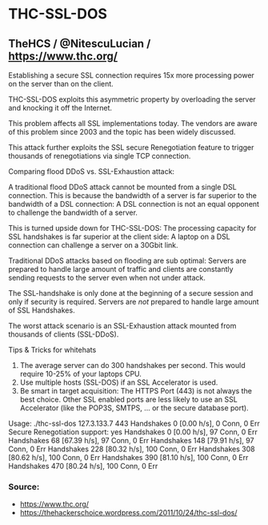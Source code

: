 # THC-SSL-DOS
## TheHCS / @NitescuLucian / https://www.thc.org/

Establishing a secure SSL connection requires 15x more processing
power on the server than on the client.

THC-SSL-DOS exploits this asymmetric property by overloading the
server and knocking it off the Internet.

This problem affects all SSL implementations today. The vendors are aware
of this problem since 2003 and the topic has been widely discussed.

This attack further exploits the SSL secure Renegotiation feature
to trigger thousands of renegotiations via single TCP connection.

Comparing flood DDoS vs. SSL-Exhaustion attack:

A traditional flood DDoS attack cannot be mounted from a single DSL connection.
This is because the bandwidth of a server is far superior to the
bandwidth of a DSL connection: A DSL connection is not an equal opponent to
challenge the bandwidth of a server.

This is turned upside down for THC-SSL-DOS: The processing capacity for
SSL handshakes is far superior at the client side: A laptop on a DSL
connection can challenge a server on a 30Gbit link.

Traditional DDoS attacks based on flooding are sub optimal: Servers are
prepared to handle large amount of traffic and clients are constantly
sending requests to the server even when not under attack.

The SSL-handshake is only done at the beginning of a secure session and
only if security is required. Servers are _not_ prepared to handle
large amount of SSL Handshakes.

The worst attack scenario is an SSL-Exhaustion attack mounted from
thousands of clients (SSL-DDoS).


Tips & Tricks for whitehats

1. The average server can do 300 handshakes per second. This would require
   10-25% of your laptops CPU.
2. Use multiple hosts (SSL-DOS) if an SSL Accelerator is used.
3. Be smart in target acquisition: The HTTPS Port (443) is not always the
   best choice. Other SSL enabled ports are less likely to use an SSL
   Accelerator (like the POP3S, SMTPS, ...  or the secure database port).

Usage:
./thc-ssl-dos 127.3.133.7 443
Handshakes 0 [0.00 h/s], 0 Conn, 0 Err
Secure Renegotiation support: yes
Handshakes 0 [0.00 h/s], 97 Conn, 0 Err
Handshakes 68 [67.39 h/s], 97 Conn, 0 Err
Handshakes 148 [79.91 h/s], 97 Conn, 0 Err
Handshakes 228 [80.32 h/s], 100 Conn, 0 Err
Handshakes 308 [80.62 h/s], 100 Conn, 0 Err
Handshakes 390 [81.10 h/s], 100 Conn, 0 Err
Handshakes 470 [80.24 h/s], 100 Conn, 0 Err


### Source:
* https://www.thc.org/
* https://thehackerschoice.wordpress.com/2011/10/24/thc-ssl-dos/
